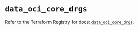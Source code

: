 # `data_oci_core_drgs`

Refer to the Terraform Registry for docs: [`data_oci_core_drgs`](https://registry.terraform.io/providers/oracle/oci/6.18.0/docs/data-sources/core_drgs).
